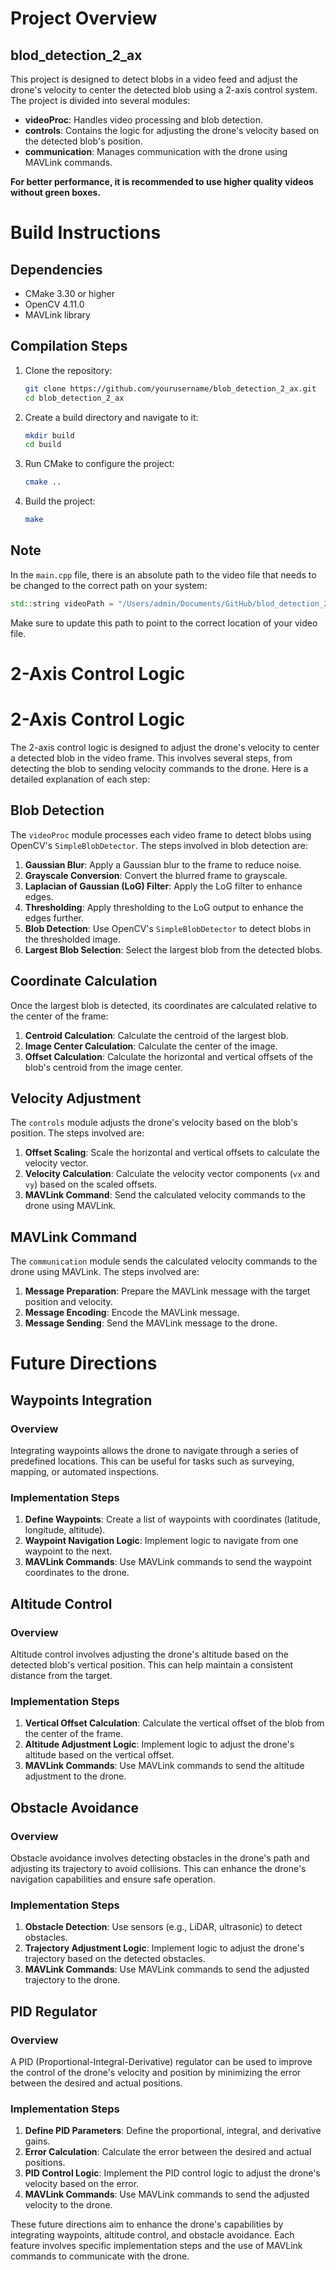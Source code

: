 # Project Overview

## blod_detection_2_ax

This project is designed to detect blobs in a video feed and adjust the drone's velocity to center the detected blob using a 2-axis control system. The project is divided into several modules:

- **videoProc**: Handles video processing and blob detection.
- **controls**: Contains the logic for adjusting the drone's velocity based on the detected blob's position.
- **communication**: Manages communication with the drone using MAVLink commands.

**For better performance, it is recommended to use higher quality videos without green boxes.**

# Build Instructions

## Dependencies

- CMake 3.30 or higher
- OpenCV 4.11.0
- MAVLink library

## Compilation Steps

1. Clone the repository:
   ```sh
   git clone https://github.com/yourusername/blob_detection_2_ax.git
   cd blob_detection_2_ax
   ```

2. Create a build directory and navigate to it:
   ```sh
   mkdir build
   cd build
   ```

3. Run CMake to configure the project:
   ```sh
   cmake ..
   ```

4. Build the project:
   ```sh
   make
   ```

## Note

In the `main.cpp` file, there is an absolute path to the video file that needs to be changed to the correct path on your system:
```cpp
std::string videoPath = "/Users/admin/Documents/GitHub/blod_detection_2-ax/videos/test_video2.mp4";
```
Make sure to update this path to point to the correct location of your video file.

# 2-Axis Control Logic

# 2-Axis Control Logic

The 2-axis control logic is designed to adjust the drone's velocity to center a detected blob in the video frame. This involves several steps, from detecting the blob to sending velocity commands to the drone. Here is a detailed explanation of each step:

## Blob Detection

The `videoProc` module processes each video frame to detect blobs using OpenCV's `SimpleBlobDetector`. The steps involved in blob detection are:

1. **Gaussian Blur**: Apply a Gaussian blur to the frame to reduce noise.
2. **Grayscale Conversion**: Convert the blurred frame to grayscale.
3. **Laplacian of Gaussian (LoG) Filter**: Apply the LoG filter to enhance edges.
4. **Thresholding**: Apply thresholding to the LoG output to enhance the edges further.
5. **Blob Detection**: Use OpenCV's `SimpleBlobDetector` to detect blobs in the thresholded image.
6. **Largest Blob Selection**: Select the largest blob from the detected blobs.

## Coordinate Calculation

Once the largest blob is detected, its coordinates are calculated relative to the center of the frame:

1. **Centroid Calculation**: Calculate the centroid of the largest blob.
2. **Image Center Calculation**: Calculate the center of the image.
3. **Offset Calculation**: Calculate the horizontal and vertical offsets of the blob's centroid from the image center.

## Velocity Adjustment

The `controls` module adjusts the drone's velocity based on the blob's position. The steps involved are:

1. **Offset Scaling**: Scale the horizontal and vertical offsets to calculate the velocity vector.
2. **Velocity Calculation**: Calculate the velocity vector components (`vx` and `vy`) based on the scaled offsets.
3. **MAVLink Command**: Send the calculated velocity commands to the drone using MAVLink.

## MAVLink Command

The `communication` module sends the calculated velocity commands to the drone using MAVLink. The steps involved are:

1. **Message Preparation**: Prepare the MAVLink message with the target position and velocity.
2. **Message Encoding**: Encode the MAVLink message.
3. **Message Sending**: Send the MAVLink message to the drone.


# Future Directions

## Waypoints Integration

### Overview
Integrating waypoints allows the drone to navigate through a series of predefined locations. This can be useful for tasks such as surveying, mapping, or automated inspections.

### Implementation Steps
1. **Define Waypoints**: Create a list of waypoints with coordinates (latitude, longitude, altitude).
2. **Waypoint Navigation Logic**: Implement logic to navigate from one waypoint to the next.
3. **MAVLink Commands**: Use MAVLink commands to send the waypoint coordinates to the drone.

## Altitude Control

### Overview
Altitude control involves adjusting the drone's altitude based on the detected blob's vertical position. This can help maintain a consistent distance from the target.

### Implementation Steps
1. **Vertical Offset Calculation**: Calculate the vertical offset of the blob from the center of the frame.
2. **Altitude Adjustment Logic**: Implement logic to adjust the drone's altitude based on the vertical offset.
3. **MAVLink Commands**: Use MAVLink commands to send the altitude adjustment to the drone.

## Obstacle Avoidance

### Overview
Obstacle avoidance involves detecting obstacles in the drone's path and adjusting its trajectory to avoid collisions. This can enhance the drone's navigation capabilities and ensure safe operation.

### Implementation Steps
1. **Obstacle Detection**: Use sensors (e.g., LiDAR, ultrasonic) to detect obstacles.
2. **Trajectory Adjustment Logic**: Implement logic to adjust the drone's trajectory based on the detected obstacles.
3. **MAVLink Commands**: Use MAVLink commands to send the adjusted trajectory to the drone.

## PID Regulator

### Overview
A PID (Proportional-Integral-Derivative) regulator can be used to improve the control of the drone's velocity and position by minimizing the error between the desired and actual positions.

### Implementation Steps
1. **Define PID Parameters**: Define the proportional, integral, and derivative gains.
2. **Error Calculation**: Calculate the error between the desired and actual positions.
3. **PID Control Logic**: Implement the PID control logic to adjust the drone's velocity based on the error.
4. **MAVLink Commands**: Use MAVLink commands to send the adjusted velocity to the drone.

These future directions aim to enhance the drone's capabilities by integrating waypoints, altitude control, and obstacle avoidance. Each feature involves specific implementation steps and the use of MAVLink commands to communicate with the drone.
